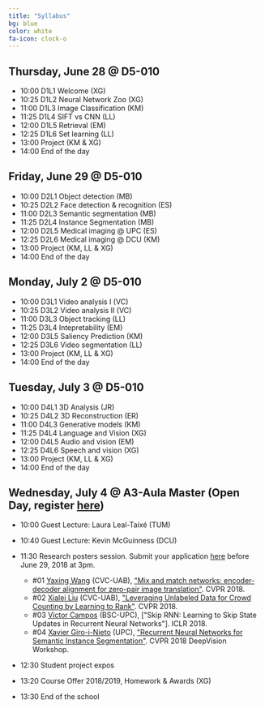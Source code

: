 ```yaml
---
title: "Syllabus"
bg: blue
color: white
fa-icon: clock-o
---
```


## Thursday, June 28 @ D5-010

- 10:00 D1L1 Welcome (XG) 
- 10:25 D1L2 Neural Network Zoo (XG)  
- 11:00 D1L3 Image Classification (KM)
- 11:25 D1L4 SIFT vs CNN (LL)
- 12:00 D1L5 Retrieval (EM) 
- 12:25 D1L6 Set learning (LL)
- 13:00 Project (KM & XG)
- 14:00 End of the day


## Friday, June 29 @ D5-010

- 10:00 D2L1 Object detection (MB) 
- 10:25 D2L2 Face detection & recognition (ES)
- 11:00 D2L3 Semantic segmentation (MB)
- 11:25 D2L4 Instance Segmentation (MB)
- 12:00 D2L5 Medical imaging @ UPC (ES)
- 12:25 D2L6 Medical imaging @ DCU (KM)
- 13:00 Project (KM, LL & XG) 
- 14:00 End of the day


## Monday, July 2 @ D5-010

- 10:00 D3L1 Video analysis I (VC)
- 10:25 D3L2 Video analysis II (VC)
- 11:00 D3L3 Object tracking (LL) 
- 11:25 D3L4 Intepretability (EM)
- 12:00 D3L5 Saliency Prediction (KM) 
- 12:25 D3L6 Video segmentation (LL)
- 13:00 Project (KM, LL & XG)
- 14:00 End of the day


## Tuesday, July 3 @ D5-010

- 10:00 D4L1 3D Analysis (JR)
- 10:25 D4L2 3D Reconstruction (ER)
- 11:00 D4L3 Generative models (KM)
- 11:25 D4L4 Language and Vision (XG) 
- 12:00 D4L5 Audio and vision (EM)
- 12:25 D4L6 Speech and vision (XG)
- 13:00 Project (KM, LL & XG)
- 14:00 End of the day

## Wednesday, July 4 @ A3-Aula Master (Open Day, register [here](https://www.eventbrite.com/e/upc-telecombcn-deep-learning-for-vision-open-lectures-tickets-46888336276))

- 10:00 Guest Lecture: Laura Leal-Taixé (TUM)
- 10:40 Guest Lecture: Kevin McGuinness (DCU)
- 11:30 Research posters session. Submit your application [here](https://docs.google.com/forms/d/e/1FAIpQLScSWQKyvUkdEtoH46gTCrQJrNAH95RbxcM2ywO9XrzxqSK17g/viewform?usp=sf_link) before June 29, 2018 at 3pm.
    - #01 [Yaxing Wang](https://yaxingwang.github.io/) (CVC-UAB), ["Mix and match networks: encoder-decoder alignment for  zero-pair image translation"](https://arxiv.org/abs/1804.02199). CVPR 2018.
    - #02 [Xialei Liu](https://xialeiliu.github.io/) (CVC-UAB), ["Leveraging Unlabeled Data for Crowd Counting by Learning to Rank"](https://arxiv.org/abs/1803.03095). CVPR 2018.
    - #03 [Víctor Campos](https://imatge.upc.edu/web/people/victor-campos) (BSC-UPC), ["Skip RNN: Learning to Skip State Updates in Recurrent Neural Networks"]. ICLR 2018.
    - #04 [Xavier Giro-i-Nieto](https://imatge.upc.edu/web/people/xavier-giro) (UPC), ["Recurrent Neural Networks for Semantic Instance Segmentation"](https://imatge-upc.github.io/rsis/). CVPR 2018 DeepVision Workshop.
    
- 12:30 Student project expos
- 13:20 Course Offer 2018/2019, Homework & Awards (XG)
- 13:30 End of the school
